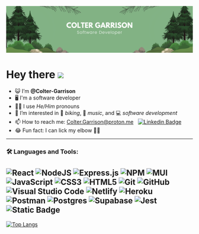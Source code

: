 <img src="./banner/Colter%20garrison(LI).png" />
<h1>Hey there <img src="https://media.giphy.com/media/hvRJCLFzcasrR4ia7z/giphy.gif" width="40"></h1>

- 😺 I’m **@Colter-Garrison**
- 🖥 I'm a software developer
- 🙋‍♂️ I use *He/Him* pronouns
- 👀 I’m interested in 🚵 *biking*, 🤘 *music*, and 💻 *software development*
- 📫 How to reach me: Colter.Garrison@proton.me &nbsp; [![Linkedin Badge](https://img.shields.io/badge/-Colter-blue?style=flat&logo=Linkedin&logoColor=white)](https://www.linkedin.com/in/colter-garrison/)
- 😂 Fun fact: I can lick my elbow 👅💪
---
### 🛠 Languages and Tools:
![React](https://img.shields.io/badge/react-%2320232a.svg?style=for-the-badge&logo=react&logoColor=%2361DAFB)
![NodeJS](https://img.shields.io/badge/node.js-6DA55F?style=for-the-badge&logo=node.js&logoColor=white)
![Express.js](https://img.shields.io/badge/express.js-%23404d59.svg?style=for-the-badge&logo=express&logoColor=%2361DAFB)
![NPM](https://img.shields.io/badge/NPM-%23000000.svg?style=for-the-badge&logo=npm&logoColor=white)
![MUI](https://img.shields.io/badge/MUI-%230081CB.svg?style=for-the-badge&logo=mui&logoColor=white)
![JavaScript](https://img.shields.io/badge/javascript-%23323330.svg?style=for-the-badge&logo=javascript&logoColor=%23F7DF1E)
![CSS3](https://img.shields.io/badge/css3-%231572B6.svg?style=for-the-badge&logo=css3&logoColor=white)
![HTML5](https://img.shields.io/badge/html5-%23E34F26.svg?style=for-the-badge&logo=html5&logoColor=white)
![Git](https://img.shields.io/badge/git-%23F05033.svg?style=for-the-badge&logo=git&logoColor=white)
![GitHub](https://img.shields.io/badge/github-%23121011.svg?style=for-the-badge&logo=github&logoColor=white)
![Visual Studio Code](https://img.shields.io/badge/Visual%20Studio%20Code-0078d7.svg?style=for-the-badge&logo=visual-studio-code&logoColor=white)
![Netlify](https://img.shields.io/badge/netlify-%23000000.svg?style=for-the-badge&logo=netlify&logoColor=#00C7B7)
![Heroku](https://img.shields.io/badge/heroku-%23430098.svg?style=for-the-badge&logo=heroku&logoColor=white)
![Postman](https://img.shields.io/badge/Postman-FF6C37?style=for-the-badge&logo=postman&logoColor=white)
![Postgres](https://img.shields.io/badge/postgres-%23316192.svg?style=for-the-badge&logo=postgresql&logoColor=white)
![Supabase](https://img.shields.io/badge/Supabase-3ECF8E?style=for-the-badge&logo=supabase&logoColor=white)
![Jest](https://img.shields.io/badge/-jest-%23C21325?style=for-the-badge&logo=jest&logoColor=white)
![Static Badge](https://img.shields.io/badge/Godot-white?style=for-the-badge&logo=godotengine)
---
[![Top Langs](https://github-readme-stats.vercel.app/api/top-langs/?username=colter-garrison&layout=compact&theme=codeSTACKr)](https://github.com/anuraghazra/github-readme-stats)

